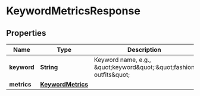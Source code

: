 

# KeywordMetricsResponse


## Properties

| Name | Type | Description | Notes |
|------------ | ------------- | ------------- | -------------|
|**keyword** | **String** | Keyword name, e.g., \&quot;keyword\&quot;:\&quot;fashion outfits\&quot; |  [optional] |
|**metrics** | [**KeywordMetrics**](KeywordMetrics.md) |  |  [optional] |



